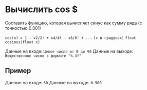 # Вычислить cos $
Составить функцию, которая вычисляет синус как сумму ряда (с точностью 0.001)

`cos(x) = 1 - x2/2! + x4/4! - x6/6! + ...`
`(x в градусах)`
`float cosinus(float x)`

Данные на входе: 	`Целое число от 0 до 90`
Данные на выходе: 	`Вещественное число в формате "%.3f"`

## Пример
Данные на входе: 	`60`
Данные на выходе: 	`0.500`